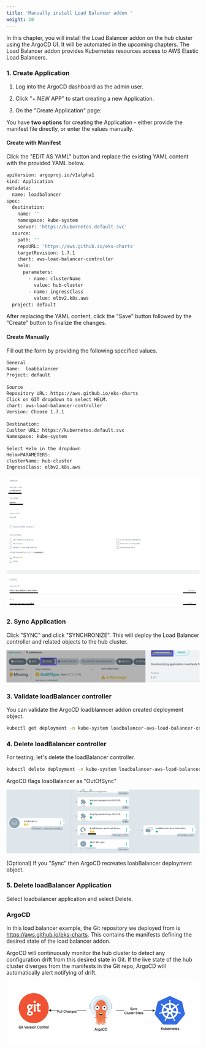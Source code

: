 ```yaml
---
title: 'Manually install Load Balancer addon '
weight: 10
---
```

In this chapter, you will install the Load Balancer addon on the hub cluster using the ArgoCD UI. It will be automated in the upcoming chapters. The Load Balancer addon provides Kubernetes resources access to AWS Elastic Load Balancers.


### 1. Create Application
1. Log into the ArgoCD dashboard as the admin user. 

2. Click "+ NEW APP" to start creating a new Application.

3. On the "Create Application" page:

You have **two options** for creating the Application - either provide the manifest file directly, or enter the values manually.

#### Create with Manifest

Click the "EDIT AS YAML" button and replace the existing YAML content with the provided YAML below.

```bash
apiVersion: argoproj.io/v1alpha1
kind: Application
metadata:
  name: loadbalancer
spec:
  destination:
    name: ''
    namespace: kube-system
    server: 'https://kubernetes.default.svc'
  source:
    path: ''
    repoURL: 'https://aws.github.io/eks-charts'
    targetRevision: 1.7.1
    chart: aws-load-balancer-controller
    helm:
      parameters:
        - name: clusterName
          value: hub-cluster
        - name: ingressClass
          value: elbv2.k8s.aws
  project: default
```

After replacing the YAML content, click the "Save" button followed by the "Create" button to finalize the changes.

#### Create Manually
Fill out the form by providing the following specified values.

```
General
Name:  loabbalancer
Project: default

Source
Repository URL: https://aws.github.io/eks-charts
Click on GIT dropdown to select HELM. 
chart: aws-load-balancer-controller
Version: Choose 1.7.1

Destination:
Cuslter URL: https://kubernetes.default.svc
Namespace: kube-system

Select Helm in the dropdown
Helm>PARAMETERS:
clusterName: hub-cluster
IngressClass: elbv2.k8s.aws
```

![argocd-loadBalancer-application](/static/images/lb-application-ui.png)

### 2. Sync Application 

Click "SYNC" and click "SYNCHRONIZE". This will deploy the Load Balancer controller and related objects to the hub cluster. 

![loabBalancer-sync](/static/images/lb-sync.png)

### 3. Validate loadBalancer controller

You can validate the ArgoCD loadblanncer addon created deployment object.

```bash
kubectl get deployment -n kube-system loadbalancer-aws-load-balancer-controller --context hub
```

### 4. Delete loadBalancer controller

For testing, let's delete the loadBalancer controller.

```bash
kubectl delete deployment -n kube-system loadbalancer-aws-load-balancer-controller --context hub
```
ArgoCD flags loabBalancer as "OutOfSync"

![delete-loadBalancer](/static/images/delete-lb.png)

(Optional) If you "Sync" then ArgoCD recreates loabBalancer deployment object.

### 5. Delete loadBalancer Application

Select loadbalancer application and select Delete. 

### ArgoCD
In this load balancer example, the Git repository we deployed from is https://aws.github.io/eks-charts. This contains the manifests defining the desired state of the load balancer addon.

ArgoCD will continuously monitor the hub cluster to detect any configuration drift from this desired state in Git. If the live state of the hub cluster diverges from the manifests in the Git repo, ArgoCD will automatically alert  notifying of drift.

![argocd-sync](/static/images/argocd-sync.png)

